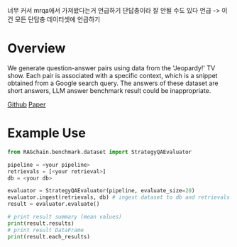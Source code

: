 너무 커서 mrqa에서 가져왔다는거 언급하기
단답충이라 잘 안될 수도 있다 언급 -> 이건 모든 단답충 데이터셋에 언급하기
# Overview

We generate question-answer pairs using data from the 'Jeopardy!' TV show. 
Each pair is associated with a specific context, which is a snippet obtained from a Google search query.
The answers of these dataset are short answers, LLM answer benchmark result could be inappropriate.

[Github](https://github.com/nyu-dl/dl4ir-searchQA)
[Paper](https://arxiv.org/abs/1704.05179)



# Example Use

```Python
from RAGchain.benchmark.dataset import StrategyQAEvaluator

pipeline = <your pipeline>
retrievals = [<your retrieval>]
db = <your db>

evaluator = StrategyQAEvaluator(pipeline, evaluate_size=20)
evaluator.ingest(retrievals, db) # ingest dataset to db and retrievals
result = evaluator.evaluate()

# print result summary (mean values)
print(result.results)
# print result DataFrame
print(result.each_results)
```
